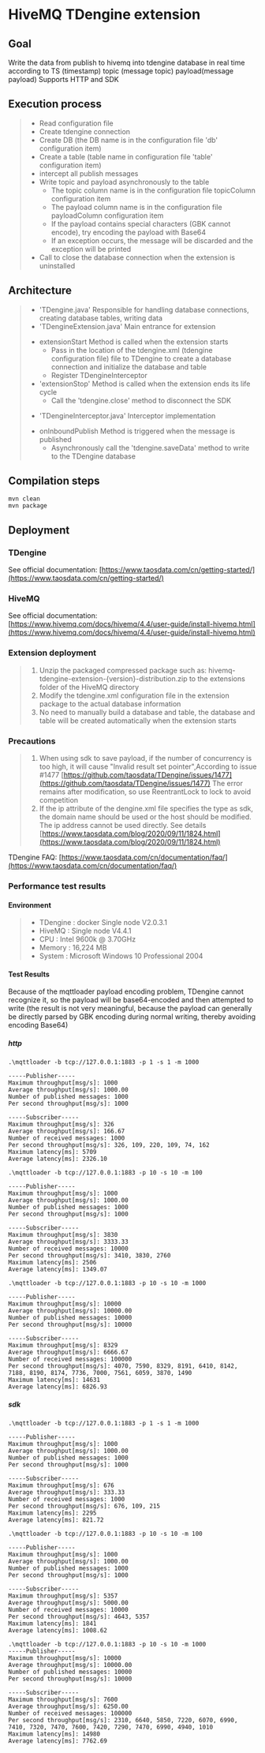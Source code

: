 # HiveMQ TDengine extension

## Goal
Write the data from publish to hivemq into tdengine database in real time according to TS (timestamp) topic (message topic) payload(message payload)
Supports HTTP and SDK

## Execution process
> + Read configuration file
> + Create tdengine connection
> + Create DB (the DB name is in the configuration file 'db' configuration item)
> + Create a table (table name in configuration file 'table' configuration item)
> + intercept  all publish messages
> + Write topic and payload asynchronously to the table
>   - The topic column name is in the configuration file topicColumn configuration item
>   - The payload column name is in the configuration file payloadColumn configuration item
>   - If the payload contains special characters (GBK cannot encode), try encoding the payload with Base64
>   - If an exception occurs, the message will be discarded and the exception will be printed
> + Call to close the database connection when the extension is uninstalled

## Architecture
> + 'TDengine.java' Responsible for handling database connections, creating database tables, writing data
> + 'TDengineExtension.java' Main entrance for extension 
>  - extensionStart Method is called when the extension starts
>    * Pass in the location of the tdengine.xml (tdengine configuration file) file to TDengine to create a database connection and initialize the database and table
>    * Register TDengineInterceptor
>  - 'extensionStop' Method is called when the extension ends its life cycle
>    * Call the 'tdengine.close' method to disconnect the SDK
> + 'TDengineInterceptor.java' Interceptor implementation
>  - onInboundPublish Method is triggered when the message is published
>    * Asynchronously call the 'tdengine.saveData' method to write to the TDengine database

## Compilation steps
```shell script
mvn clean
mvn package
```

## Deployment
### TDengine 
See official documentation: [https://www.taosdata.com/cn/getting-started/](https://www.taosdata.com/cn/getting-started/)

### HiveMQ
See official documentation: [https://www.hivemq.com/docs/hivemq/4.4/user-guide/install-hivemq.html](https://www.hivemq.com/docs/hivemq/4.4/user-guide/install-hivemq.html)

### Extension deployment
> 1. Unzip the packaged compressed package such as: hivemq-tdengine-extension-{version}-distribution.zip to the extensions folder of the HiveMQ directory
> 2. Modify the tdengine.xml configuration file in the extension package to the actual database information  
> 3. No need to manually build a database and table, the database and table will be created automatically when the extension starts

### Precautions
> 1. When using sdk to save payload, if the number of concurrency is too high, it will cause "Invalid result set pointer",According to issue #1477 [https://github.com/taosdata/TDengine/issues/1477](https://github.com/taosdata/TDengine/issues/1477) The error remains after modification, so use ReentrantLock to lock to avoid competition
> 2. If the ip attribute of the dengine.xml file specifies the type as sdk, the domain name should be used or the host should be modified. The ip address cannot be used directly. See details [https://www.taosdata.com/blog/2020/09/11/1824.html](https://www.taosdata.com/blog/2020/09/11/1824.html)

TDengine FAQ: [https://www.taosdata.com/cn/documentation/faq/](https://www.taosdata.com/cn/documentation/faq/)

### Performance test results
#### Environment
> * TDengine : docker Single node  V2.0.3.1
> * HiveMQ : Single node V4.4.1
> * CPU : Intel 9600k @ 3.70GHz
> * Memory : 16,224 MB
> * System : Microsoft Windows 10 Professional 2004
#### Test Results
Because of the mqttloader payload encoding problem, TDengine cannot recognize it, so the payload will be base64-encoded and then attempted to write (the result is not very meaningful, because the payload can generally be directly parsed by GBK encoding during normal writing, thereby avoiding encoding Base64)
##### http

```shell script
.\mqttloader -b tcp://127.0.0.1:1883 -p 1 -s 1 -m 1000

-----Publisher-----
Maximum throughput[msg/s]: 1000
Average throughput[msg/s]: 1000.00
Number of published messages: 1000
Per second throughput[msg/s]: 1000

-----Subscriber-----
Maximum throughput[msg/s]: 326
Average throughput[msg/s]: 166.67
Number of received messages: 1000
Per second throughput[msg/s]: 326, 109, 220, 109, 74, 162
Maximum latency[ms]: 5709
Average latency[ms]: 2326.10
```

```shell script
.\mqttloader -b tcp://127.0.0.1:1883 -p 10 -s 10 -m 100

-----Publisher-----
Maximum throughput[msg/s]: 1000
Average throughput[msg/s]: 1000.00
Number of published messages: 1000
Per second throughput[msg/s]: 1000

-----Subscriber-----
Maximum throughput[msg/s]: 3830
Average throughput[msg/s]: 3333.33
Number of received messages: 10000
Per second throughput[msg/s]: 3410, 3830, 2760
Maximum latency[ms]: 2506
Average latency[ms]: 1349.07
```

```shell script
.\mqttloader -b tcp://127.0.0.1:1883 -p 10 -s 10 -m 1000

-----Publisher-----
Maximum throughput[msg/s]: 10000
Average throughput[msg/s]: 10000.00
Number of published messages: 10000
Per second throughput[msg/s]: 10000

-----Subscriber-----
Maximum throughput[msg/s]: 8329
Average throughput[msg/s]: 6666.67
Number of received messages: 100000
Per second throughput[msg/s]: 4070, 7590, 8329, 8191, 6410, 8142, 7188, 8190, 8174, 7736, 7000, 7561, 6059, 3870, 1490
Maximum latency[ms]: 14631
Average latency[ms]: 6826.93
```

##### sdk

```shell script
.\mqttloader -b tcp://127.0.0.1:1883 -p 1 -s 1 -m 1000

-----Publisher-----
Maximum throughput[msg/s]: 1000
Average throughput[msg/s]: 1000.00
Number of published messages: 1000
Per second throughput[msg/s]: 1000

-----Subscriber-----
Maximum throughput[msg/s]: 676
Average throughput[msg/s]: 333.33
Number of received messages: 1000
Per second throughput[msg/s]: 676, 109, 215
Maximum latency[ms]: 2295
Average latency[ms]: 821.72
```

```shell script
.\mqttloader -b tcp://127.0.0.1:1883 -p 10 -s 10 -m 100

-----Publisher-----
Maximum throughput[msg/s]: 1000
Average throughput[msg/s]: 1000.00
Number of published messages: 1000
Per second throughput[msg/s]: 1000

-----Subscriber-----
Maximum throughput[msg/s]: 5357
Average throughput[msg/s]: 5000.00
Number of received messages: 10000
Per second throughput[msg/s]: 4643, 5357
Maximum latency[ms]: 1841
Average latency[ms]: 1008.62
```

```shell script
.\mqttloader -b tcp://127.0.0.1:1883 -p 10 -s 10 -m 1000
-----Publisher-----
Maximum throughput[msg/s]: 10000
Average throughput[msg/s]: 10000.00
Number of published messages: 10000
Per second throughput[msg/s]: 10000

-----Subscriber-----
Maximum throughput[msg/s]: 7600
Average throughput[msg/s]: 6250.00
Number of received messages: 100000
Per second throughput[msg/s]: 2310, 6640, 5850, 7220, 6070, 6990, 7410, 7320, 7470, 7600, 7420, 7290, 7470, 6990, 4940, 1010
Maximum latency[ms]: 14980
Average latency[ms]: 7762.69
```